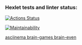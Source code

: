 ### Hexlet tests and linter status:
[![Actions Status](https://github.com/justbepanda/php-project-lvl1/workflows/hexlet-check/badge.svg)](https://github.com/justbepanda/php-project-lvl1/actions)

[![Maintainability](https://api.codeclimate.com/v1/badges/864a7027eae2f8728c62/maintainability)](https://codeclimate.com/github/justbepanda/php-project-lvl1/maintainability)

[asciinema brain-games brain-even](https://asciinema.org/a/621609)
